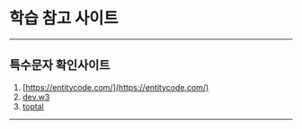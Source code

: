 # 학습 참고 사이트

---
## 특수문자 확인사이트
1. [https://entitycode.com/](https://entitycode.com/)
2. [dev.w3](https://dev.w3.org/html5/html-author/charref)
3. [toptal](https://www.toptal.com/designers/htmlarrows/)

---
